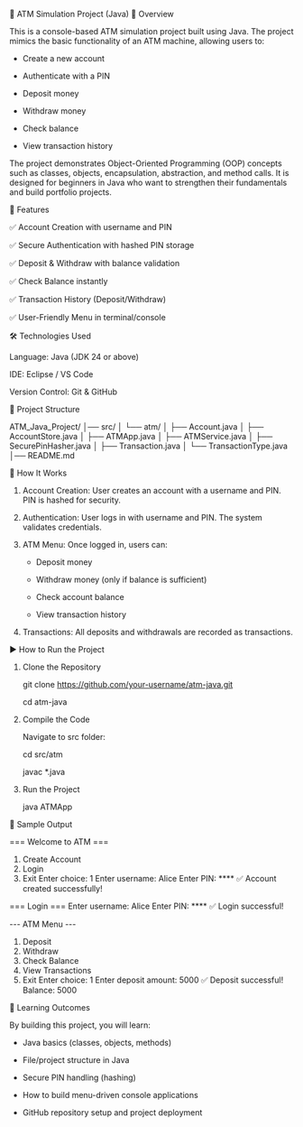 🏦 ATM Simulation Project (Java)
📌 Overview

This is a console-based ATM simulation project built using Java.
The project mimics the basic functionality of an ATM machine, allowing users to:

* Create a new account

* Authenticate with a PIN

* Deposit money

* Withdraw money

* Check balance

* View transaction history

The project demonstrates Object-Oriented Programming (OOP) concepts such as classes, objects, encapsulation, abstraction, and method calls.
It is designed for beginners in Java who want to strengthen their fundamentals and build portfolio projects.

🚀 Features

✅ Account Creation with username and PIN

✅ Secure Authentication with hashed PIN storage

✅ Deposit & Withdraw with balance validation

✅ Check Balance instantly

✅ Transaction History (Deposit/Withdraw)

✅ User-Friendly Menu in terminal/console

🛠️ Technologies Used

Language: Java (JDK 24 or above)

IDE: Eclipse / VS Code

Version Control: Git & GitHub

📂 Project Structure

ATM_Java_Project/
│── src/
│   └── atm/
│       ├── Account.java
│       ├── AccountStore.java
│       ├── ATMApp.java
│       ├── ATMService.java
│       ├── SecurePinHasher.java
│       ├── Transaction.java
│       └── TransactionType.java
│── README.md


🔑 How It Works

1. Account Creation:
User creates an account with a username and PIN. PIN is hashed for security.

2. Authentication:
User logs in with username and PIN. The system validates credentials.

3. ATM Menu:
Once logged in, users can:

   * Deposit money

   * Withdraw money (only if balance is sufficient)

   * Check account balance

   * View transaction history

4. Transactions:
All deposits and withdrawals are recorded as transactions.

▶️ How to Run the Project
1. Clone the Repository

   git clone https://github.com/your-username/atm-java.git

   cd atm-java

3. Compile the Code

    Navigate to src folder:

    cd src/atm

    javac *.java

3. Run the Project
   
      java ATMApp
  

📸 Sample Output


=== Welcome to ATM ===
1. Create Account
2. Login
3. Exit
Enter choice: 1
Enter username: Alice
Enter PIN: ****
✅ Account created successfully!

=== Login ===
Enter username: Alice
Enter PIN: ****
✅ Login successful!

--- ATM Menu ---
1. Deposit
2. Withdraw
3. Check Balance
4. View Transactions
5. Exit
Enter choice: 1
Enter deposit amount: 5000
✅ Deposit successful! Balance: 5000


🎯 Learning Outcomes

By building this project, you will learn:

* Java basics (classes, objects, methods)

* File/project structure in Java

* Secure PIN handling (hashing)

* How to build menu-driven console applications

* GitHub repository setup and project deployment
  
